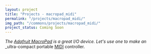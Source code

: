```yaml
---
layout: project
title: "Projects - macropad_midi"
permalink: "/projects/macropad_midi/"
img_path: "/commons/projects/macropad_midi/"
project_status: Coming Soon
---
```


_The [Adafruit MacroPad][macropad] is a great I/O device. Let's use one to make an_
_ultra-compact portable [MIDI][midi] controller.


[macropad]: <https://www.adafruit.com/product/5128>
[midi]: <https://en.wikipedia.org/wiki/MIDI>
